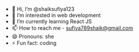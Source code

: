 - 👋 Hi, I’m @shaiksufiya123
- 👀 I’m interested in web development
- 🌱 I’m currently learning React JS
- 📫 How to reach me - sufiya789shaik@gmail.com
- 😄 Pronouns: she
- ⚡ Fun fact: coding

<!---
shaiksufiya123/shaiksufiya123 is a ✨ special ✨ repository because its `README.md` (this file) appears on your GitHub profile.
You can click the Preview link to take a look at your changes.
--->
